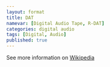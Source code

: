 ```yaml
---
layout: format
title: DAT
namevar: [Digital Audio Tape, R-DAT]
categories: digital audio
tags: [Digital, Audio]
published: true
---
```


See more information on [Wikipedia](https://en.wikipedia.org/wiki/Digital_Audio_Tape)